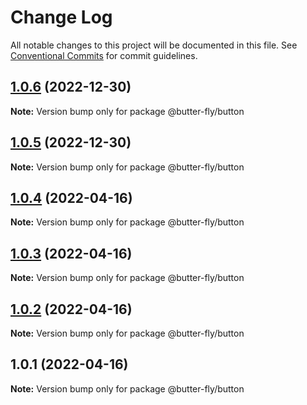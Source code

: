 # Change Log

All notable changes to this project will be documented in this file.
See [Conventional Commits](https://conventionalcommits.org) for commit guidelines.

## [1.0.6](https://github.com/it-fuhao/butter-fly/compare/@butter-fly/button@1.0.5...@butter-fly/button@1.0.6) (2022-12-30)

**Note:** Version bump only for package @butter-fly/button





## [1.0.5](https://github.com/it-fuhao/butter-fly/compare/@butter-fly/button@1.0.4...@butter-fly/button@1.0.5) (2022-12-30)

**Note:** Version bump only for package @butter-fly/button






## [1.0.4](https://github.com/it-fuhao/butter-fly/compare/@butter-fly/button@1.0.3...@butter-fly/button@1.0.4) (2022-04-16)

**Note:** Version bump only for package @butter-fly/button





## [1.0.3](https://github.com/it-fuhao/butter-fly/compare/@butter-fly/button@1.0.2...@butter-fly/button@1.0.3) (2022-04-16)

**Note:** Version bump only for package @butter-fly/button





## [1.0.2](https://github.com/it-fuhao/butter-fly/compare/@butter-fly/button@1.0.1...@butter-fly/button@1.0.2) (2022-04-16)

**Note:** Version bump only for package @butter-fly/button





## 1.0.1 (2022-04-16)

**Note:** Version bump only for package @butter-fly/button
